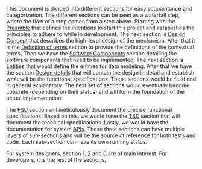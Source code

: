 This document is divided into different sections for easy acquaintance and categorization. The different sections can be seen as a waterfall step, where the flow of a step comes from a step above. Starting with the [Preamble][preamble] that defines the intentions to start this project and establishes the principles to adhere to while in development. The next section is [Design Concept][dc] that describes the high-level design of the mechanism. After that it is the [Definition of terms][dot] section to provide the definitions of the contextual terms. Then we have the [Software Components][sc] section detailing the software components that need to be implemented. The next section is [Entities][ent] that would define the entities for data modeling. After that we have the section [Design details][dt] that will contain the design in detail and establish what will be the functional specifications. These sections would be fluid and in general explanatory. The next set of sections would eventually become concrete (depending on their status) and will form the foundation of the actual implementation.

The [FSD][fsd] section will meticulously document the precise functional specifications. Based on this, we would have the [TSD][tsd] section that will document the technical specifications. Lastly, we would have the documentation for system [APIs][api]. These three sections can have multiple layers of sub-sections and will be the source of reference for both tests and code. Each sub-section can have its own running status.

For system designers, section [1][preamble], [2][dc] and [6][dt] are of main interest. For developers, it is the rest of the sections.

[preamble]: Preamble.md
[dc]: Design-Concept.md
[dot]: Definition-of-Terms.md
[sc]: Software-Components.md
[ent]: Entities.md
[dt]: Design-Details.md
[fsd]: fsd/Functional-Specification-Document.md
[tsd]: tsd/Technical-Specification-Document.md
[api]: apis/API.md
